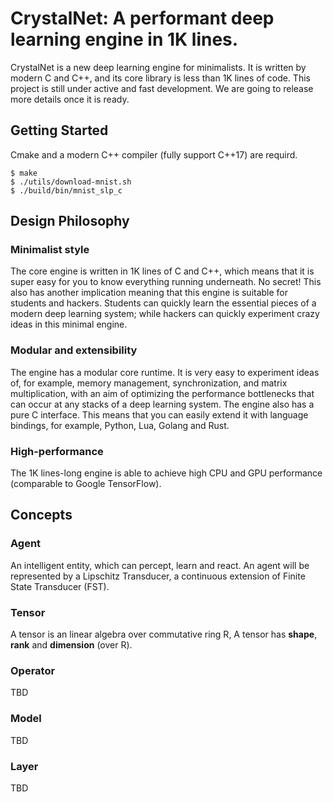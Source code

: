 # CrystalNet: A performant deep learning engine in 1K lines.

CrystalNet is a new deep learning engine for minimalists. It is written by modern C and C++, and its core library is less than 1K lines of code. 
This project is still under active and fast development. We are going to release more details once it is ready.


## Getting Started

Cmake and a modern C++ compiler (fully support C++17) are requird.

```
$ make
$ ./utils/download-mnist.sh
$ ./build/bin/mnist_slp_c
```

## Design Philosophy

### Minimalist style

The core engine is written in 1K lines of C and C++, which means that it is super easy for you to know everything running underneath. No secret! This also has another implication meaning that this engine is suitable for students and hackers. Students can quickly learn the essential pieces of a modern deep learning system; while hackers can quickly experiment crazy ideas in this minimal engine.

### Modular and extensibility

The engine has a modular core runtime. It is very easy to experiment ideas of, for example, memory management, synchronization, and matrix multiplication, with an aim of optimizing the performance bottlenecks that can occur at any stacks of a deep learning system. The engine also has a pure C interface. This means that you can easily extend it with  language bindings, for example, Python, Lua, Golang and Rust.

### High-performance

The 1K lines-long engine is able to achieve high CPU and GPU performance (comparable to Google TensorFlow).

## Concepts

### Agent
 An intelligent entity, which can percept, learn and react. An agent will be represented by a Lipschitz Transducer, a continuous extension of Finite State Transducer (FST).

### Tensor
A tensor is an linear algebra over commutative ring R,
A tensor has **shape**, **rank** and **dimension** (over R).

### Operator
TBD

### Model
TBD

### Layer
TBD

